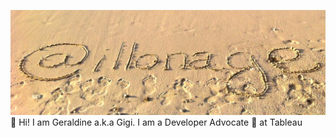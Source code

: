 ![banner](https://github.com/illonage/illonage/blob/master/banner.jpg)
:wave: Hi! I am Geraldine a.k.a Gigi. I am a Developer Advocate :avocado: at Tableau 
        
<!--
**illonage/illonage** is a ✨ _special_ ✨ repository because its `README.md` (this file) appears on your GitHub profile.
Here are some ideas to get you started:
- 🔭 I’m currently working on ...
- 🌱 I’m currently learning ...
- 👯 I’m looking to collaborate on ...
- 🤔 I’m looking for help with ...
- 💬 Ask me about ...
- 📫 How to reach me: ...
- 😄 Pronouns: ...
- ⚡ Fun fact: ...
-->
